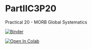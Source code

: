 # PartIIC3P20
Practical 20 - MORB Global Systematics

[![Binder](https://mybinder.org/badge_logo.svg)](https://mybinder.org/v2/gh/John-Maclennan/PartIIC3P20/HEAD)

[![Open In Colab](https://colab.research.google.com/assets/colab-badge.svg)](https://colab.research.google.com/github/John-Maclennan/PartIIC3P20/pII_p20_colab.ipynb)
